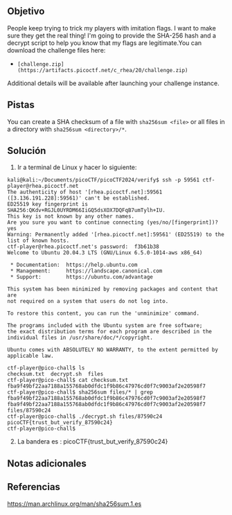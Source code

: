 ## Objetivo
People keep trying to trick my players with imitation flags. I want to make sure they get the real thing! I'm going to provide the SHA-256 hash and a decrypt script to help you know that my flags are legitimate.You can download the challenge files here:

- `[challenge.zip](https://artifacts.picoctf.net/c_rhea/20/challenge.zip)`

Additional details will be available after launching your challenge instance.
## Pistas
You can create a SHA checksum of a file with `sha256sum <file>` or all files in a directory with `sha256sum <directory>/*`.
## Solución
1. Ir a terminal de Linux y hacer lo siguiente:
```
kali@kali:~/Documents/picoCTF/picoCTF2024/verify$ ssh -p 59561 ctf-player@rhea.picoctf.net
The authenticity of host '[rhea.picoctf.net]:59561 ([3.136.191.228]:59561)' can't be established.
ED25519 key fingerprint is SHA256:QKdv+RGJL0UYRDM66IiGQ5dsXOX7DQFqB7umTylh+IU.
This key is not known by any other names.
Are you sure you want to continue connecting (yes/no/[fingerprint])? yes
Warning: Permanently added '[rhea.picoctf.net]:59561' (ED25519) to the list of known hosts.
ctf-player@rhea.picoctf.net's password:  f3b61b38
Welcome to Ubuntu 20.04.3 LTS (GNU/Linux 6.5.0-1014-aws x86_64)

 * Documentation:  https://help.ubuntu.com
 * Management:     https://landscape.canonical.com
 * Support:        https://ubuntu.com/advantage

This system has been minimized by removing packages and content that are
not required on a system that users do not log into.

To restore this content, you can run the 'unminimize' command.

The programs included with the Ubuntu system are free software;
the exact distribution terms for each program are described in the
individual files in /usr/share/doc/*/copyright.

Ubuntu comes with ABSOLUTELY NO WARRANTY, to the extent permitted by
applicable law.

ctf-player@pico-chall$ ls
checksum.txt  decrypt.sh  files
ctf-player@pico-chall$ cat checksum.txt
fba9f49bf22aa7188a155768ab0dfdc1f9b86c47976cd0f7c9003af2e20598f7
ctf-player@pico-chall$ sha256sum files/* | grep fba9f49bf22aa7188a155768ab0dfdc1f9b86c47976cd0f7c9003af2e20598f7
fba9f49bf22aa7188a155768ab0dfdc1f9b86c47976cd0f7c9003af2e20598f7  files/87590c24
ctf-player@pico-chall$ ./decrypt.sh files/87590c24
picoCTF{trust_but_verify_87590c24}
ctf-player@pico-chall$ 
```
2. La bandera es :
picoCTF{trust_but_verify_87590c24}
## Notas adicionales

## Referencias
https://man.archlinux.org/man/sha256sum.1.es